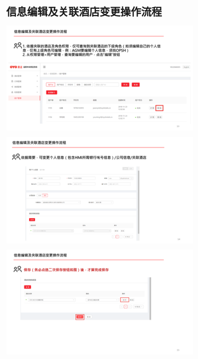 # 信息编辑及关联酒店变更操作流程

![](../../../.gitbook/assets/image%20%2876%29.png)

![](../../../.gitbook/assets/image%20%2839%29.png)

![](../../../.gitbook/assets/image%20%28160%29.png)

